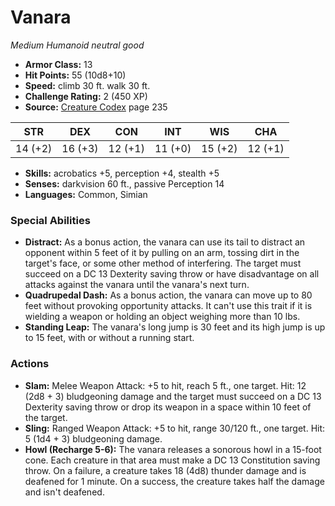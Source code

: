 # Vanara

*Medium* *Humanoid* *neutral good*

- **Armor Class:** 13
- **Hit Points:** 55 (10d8+10)
- **Speed:** climb 30 ft. walk 30 ft.
- **Challenge Rating:** 2 (450 XP)
- **Source:** [Creature Codex](https://koboldpress.com/kpstore/product/creature-codex-for-5th-edition-dnd) page 235

| STR | DEX | CON | INT | WIS | CHA |
| --- | --- | --- | --- | --- | --- |
| 14 (+2) | 16 (+3) | 12 (+1) | 11 (+0) | 15 (+2) | 12 (+1) |

- **Skills:** acrobatics +5, perception +4, stealth +5
- **Senses:** darkvision 60 ft., passive Perception 14
- **Languages:** Common, Simian
### Special Abilities
- **Distract:** As a bonus action, the vanara can use its tail to distract an opponent within 5 feet of it by pulling on an arm, tossing dirt in the target's face, or some other method of interfering. The target must succeed on a DC 13 Dexterity saving throw or have disadvantage on all attacks against the vanara until the vanara's next turn.
- **Quadrupedal Dash:** As a bonus action, the vanara can move up to 80 feet without provoking opportunity attacks. It can't use this trait if it is wielding a weapon or holding an object weighing more than 10 lbs.
- **Standing Leap:** The vanara's long jump is 30 feet and its high jump is up to 15 feet, with or without a running start.
### Actions
- **Slam:** Melee Weapon Attack: +5 to hit, reach 5 ft., one target. Hit: 12 (2d8 + 3) bludgeoning damage and the target must succeed on a DC 13 Dexterity saving throw or drop its weapon in a space within 10 feet of the target.
- **Sling:** Ranged Weapon Attack: +5 to hit, range 30/120 ft., one target. Hit: 5 (1d4 + 3) bludgeoning damage.
- **Howl (Recharge 5-6):** The vanara releases a sonorous howl in a 15-foot cone. Each creature in that area must make a DC 13 Constitution saving throw. On a failure, a creature takes 18 (4d8) thunder damage and is deafened for 1 minute. On a success, the creature takes half the damage and isn't deafened.


